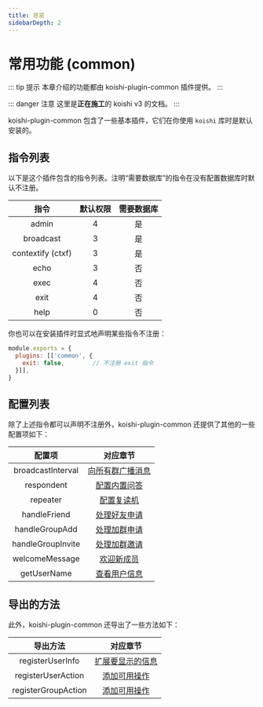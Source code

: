 ```yaml
---
title: 总览
sidebarDepth: 2
---
```


# 常用功能 (common)

::: tip 提示
本章介绍的功能都由 koishi-plugin-common 插件提供。
:::

::: danger 注意
这里是**正在施工**的 koishi v3 的文档。
:::

koishi-plugin-common 包含了一些基本插件，它们在你使用 `koishi` 库时是默认安装的。

## 指令列表

以下是这个插件包含的指令列表。注明“需要数据库”的指令在没有配置数据库时默认不注册。

| 指令 | 默认权限 | 需要数据库 |
|:-:|:-:|:-:|
| admin | 4 | 是 |
| broadcast | 3 | 是 |
| contextify (ctxf) | 3 | 是 |
| echo | 3 | 否 |
| exec | 4 | 否 |
| exit | 4 | 否 |
| help | 0 | 否 |

你也可以在安装插件时显式地声明某些指令不注册：

```js koishi.config.js
module.exports = {
  plugins: [['common', {
    exit: false,        // 不注册 exit 指令
  }]],
}
```

## 配置列表

除了上述指令都可以声明不注册外，koishi-plugin-common 还提供了其他的一些配置项如下：

| 配置项 | 对应章节 |
|:-:|:-:|
| broadcastInterval | [向所有群广播消息](./message.md#向所有群广播消息) |
| respondent | [配置内置问答](./reply.md#配置内置问答) |
| repeater | [配置复读机](./reply.md#配置复读机) |
| handleFriend | [处理好友申请](./handler.md#处理好友申请、加群邀请和申请) |
| handleGroupAdd | [处理加群申请](./handler.md#处理好友申请、加群邀请和申请) |
| handleGroupInvite | [处理加群邀请](./handler.md#处理好友申请、加群邀请和申请) |
| welcomeMessage | [欢迎新成员](./handler.md#欢迎新成员) |
| getUserName | [查看用户信息](./information.md#查看用户信息) |

## 导出的方法

此外，koishi-plugin-common 还导出了一些方法如下：

| 导出方法 | 对应章节 |
|:-:|:-:|
| registerUserInfo | [扩展要显示的信息](./information.md#扩展要显示的信息) |
| registerUserAction | [添加可用操作](./information.md#添加可用操作) |
| registerGroupAction | [添加可用操作](./information.md#添加可用操作) |
